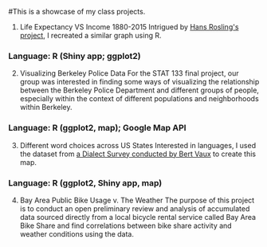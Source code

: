 #This is a showcase of my class projects.

1. Life Expectancy VS Income 1880-2015
Intrigued by [Hans Rosling's project](https://www.youtube.com/watch?v=jbkSRLYSojo), I recreated a similar graph using R.
### Language: R (Shiny app; ggplot2)

2. Visualizing Berkeley Police Data
For the STAT 133 final project, our group was interested in finding some ways of visualizing the relationship
between the Berkeley Police Department and different groups of people, especially within the context of different
populations and neighborhoods within Berkeley.
### Language: R (ggplot2, map); Google Map API

3. Different word choices across US States
Interested in languages, I used the dataset from [a Dialect Survey conducted by Bert Vaux](http://www4.uwm.edu/FLL/linguistics/dialect/index.html) to create this map. 
### Language: R (ggplot2, Shiny app, map)

4. Bay Area Public Bike Usage v. The Weather
The purpose of this project is to conduct an open preliminary review and analysis of
accumulated data sourced directly from a local bicycle rental service called Bay Area Bike
Share and find correlations between bike share activity and weather conditions using the data.
